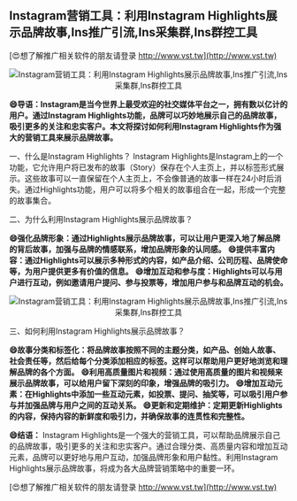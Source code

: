 ## **Instagram营销工具：利用Instagram Highlights展示品牌故事,Ins推广引流,Ins采集群,Ins群控工具**

[😍想了解推广相关软件的朋友请登录 http://www.vst.tw](http://www.vst.tw)

 <center><img src="https://vst.tw/MP4/tuiguang/png/0.png" alt="Instagram营销工具：利用Instagram Highlights展示品牌故事,Ins推广引流,Ins采集群,Ins群控工具"></center>

**😄导语：Instagram是当今世界上最受欢迎的社交媒体平台之一，拥有数以亿计的用户。通过Instagram Highlights功能，品牌可以巧妙地展示自己的品牌故事，吸引更多的关注和忠实客户。本文将探讨如何利用Instagram Highlights作为强大的营销工具来展示品牌故事。**

一、什么是Instagram Highlights？
Instagram Highlights是Instagram上的一个功能，它允许用户将已发布的故事（Story）保存在个人主页上，并以标签形式展示。这些故事可以一直保留在个人主页上，不会像普通的故事一样在24小时后消失。通过Highlights功能，用户可以将多个相关的故事组合在一起，形成一个完整的故事集合。

二、为什么利用Instagram Highlights展示品牌故事？

**😄强化品牌形象：通过Highlights展示品牌故事，可以让用户更深入地了解品牌的背后故事，加强与品牌的情感联系，增加品牌形象的认同感。**
**😄提供丰富内容：通过Highlights可以展示多种形式的内容，如产品介绍、公司历程、品牌使命等，为用户提供更多有价值的信息。**
**😄增加互动和参与度：Highlights可以与用户进行互动，例如邀请用户提问、参与投票等，增加用户参与和品牌互动的机会。**

 <center><img src="https://vst.tw/MP4/tuiguang/png/6.png" alt="Instagram营销工具：利用Instagram Highlights展示品牌故事,Ins推广引流,Ins采集群,Ins群控工具"></center>

三、如何利用Instagram Highlights展示品牌故事？

**😄故事分类和标签化：将品牌故事按照不同的主题分类，如产品、创始人故事、社会责任等，然后给每个分类添加相应的标签。这样可以帮助用户更好地浏览和理解品牌的各个方面。**
**😄利用高质量图片和视频：通过使用高质量的图片和视频来展示品牌故事，可以给用户留下深刻的印象，增强品牌的吸引力。**
**😄增加互动元素：在Highlights中添加一些互动元素，如投票、提问、抽奖等，可以吸引用户参与并加强品牌与用户之间的互动关系。**
**😄更新和定期维护：定期更新Highlights的内容，保持内容的新鲜度和吸引力，并确保故事的连贯性和完整性。**

**😄结语：**
Instagram Highlights是一个强大的营销工具，可以帮助品牌展示自己的品牌故事，吸引更多的关注和忠实客户。通过合理分类、高质量内容和增加互动元素，品牌可以更好地与用户互动，加强品牌形象和用户黏性。利用Instagram Highlights展示品牌故事，将成为各大品牌营销策略中的重要一环。

[😍想了解推广相关软件的朋友请登录 http://www.vst.tw](http://www.vst.tw)



